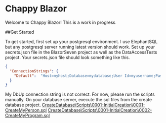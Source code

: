 # Chappy Blazor

Welcome to Chappy Blazor! 
This is a work in progress. 

##Get Started

To get started, first set up your postgresql environment. 
I use ElephantSQL but any postgresql server running latest version should work. 
Set up your secrets.json file in the BlazorSeven project as well as the DataAccessTests project. 
Your secrets.json file should look something like this. 

```json
{
  "ConnectionStrings": {
    "Default":  "Host=myhost;Database=mydatabase;User Id=myusername;Password=mypassword;"
  }
}
```

My DbUp connection string is not correct. 
For now, please run the scripts manually. 
On your database server, execute the sql files from the create database project.
[CreateDatabase\Scripts\0001-InitialCreation\0001-CreateMyPerson.sql](CreateDatabase/Scripts/0001-InitialCreation/0001-CreateMyPerson.sql)
[CreateDatabase\Scripts\0001-InitialCreation\0002-CreateMyProgram.sql](CreateDatabase/Scripts/0001-InitialCreation/0002-CreateMyProgram.sql)

